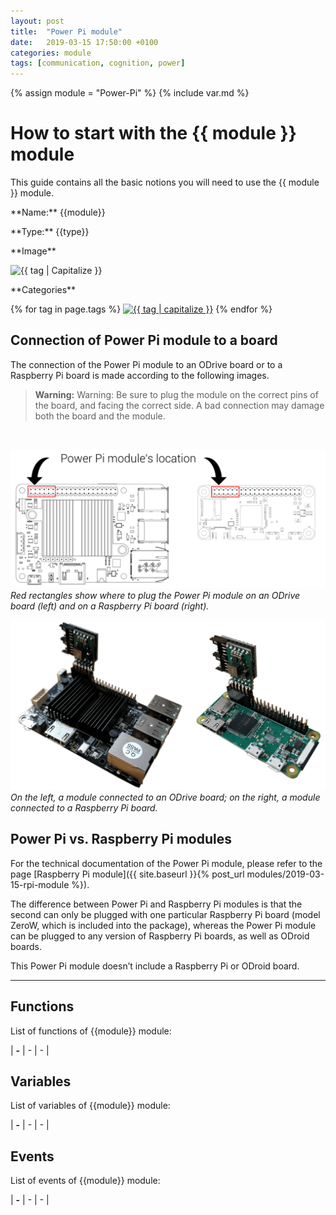 ```yaml
---
layout: post
title:  "Power Pi module"
date:   2019-03-15 17:50:00 +0100
categories: module
tags: [communication, cognition, power]
---
```

{% assign module = "Power-Pi" %}
{% include var.md %}

# How to start with the {{ module }} module

This guide contains all the basic notions you will need to use the {{ module }} module.

<div class="sheet" markdown="1">
<p class="sheet-title" markdown="1">**Name:** {{module}}</p>
<p class="sheet-title" markdown="1">**Type:** {{type}}</p>
<p class="sheet-title" markdown="1">**Image**</p>
<p class="indent" markdown="1"><img height="150" src="/assets/img/{{ module | downcase }}-module.png" alt="{{ tag | Capitalize }}"></p>
<p class="sheet-title" markdown="1">**Categories**</p>
<p class="indent" markdown="1">
{% for tag in page.tags %}
  <a href="{{ "/" | absolute_url }}tags.html"><img height="50" src="/assets/img/sticker-{{ tag }}.png" alt="{{ tag | capitalize }}"></a>
{% endfor %}
</p>
</div>


## Connection of Power Pi module to a board
The connection of the Power Pi module to an ODrive board or to a Raspberry Pi board is made according to the following images.

<blockquote class="warning"><strong>Warning:</strong> Warning: Be sure to plug the module on the correct pins of the board, and facing the correct side. A bad connection may damage both the board and the module.</blockquote><br />

![Plug location](/assets/img/power-pi-1.png)<br />
*Red rectangles show where to plug the Power Pi module on an ODrive board (left) and on a Raspberry Pi board (right).*

![Preview](/assets/img/power-pi-2.png)<br />
*On the left, a module connected to an ODrive board; on the right, a module connected to a Raspberry Pi board.*

 

## Power Pi vs. Raspberry Pi modules
For the technical documentation of the Power Pi module, please refer to the page [Raspberry Pi module]({{ site.baseurl }}{% post_url modules/2019-03-15-rpi-module %}).

The difference between Power Pi and Raspberry Pi modules is that the second can only be plugged with one particular Raspberry Pi board (model ZeroW, which is included into the package), whereas the Power Pi module can be plugged to any version of Raspberry Pi boards, as well as ODroid boards. 

This Power Pi module doesn’t include a Raspberry Pi or ODroid board.

 

----

## Functions
List of functions of {{module}} module:

| **-** | - | - | 

## Variables
List of variables of {{module}} module:

| **-** | - | - | 

## Events
List of events of {{module}} module:

| **-** | - | - | 
